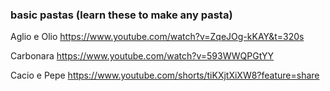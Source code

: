 ### basic pastas (learn these to make any pasta)
Aglio e Olio
https://www.youtube.com/watch?v=ZqeJOg-kKAY&t=320s

Carbonara
https://www.youtube.com/watch?v=593WWQPGtYY

Cacio e Pepe
https://www.youtube.com/shorts/tiKXjtXiXW8?feature=share